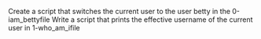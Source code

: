 Create a script that switches the current user to the user betty in the 0-iam_bettyfile
Write a script that prints the effective username of the current user in 1-who_am_ifile
